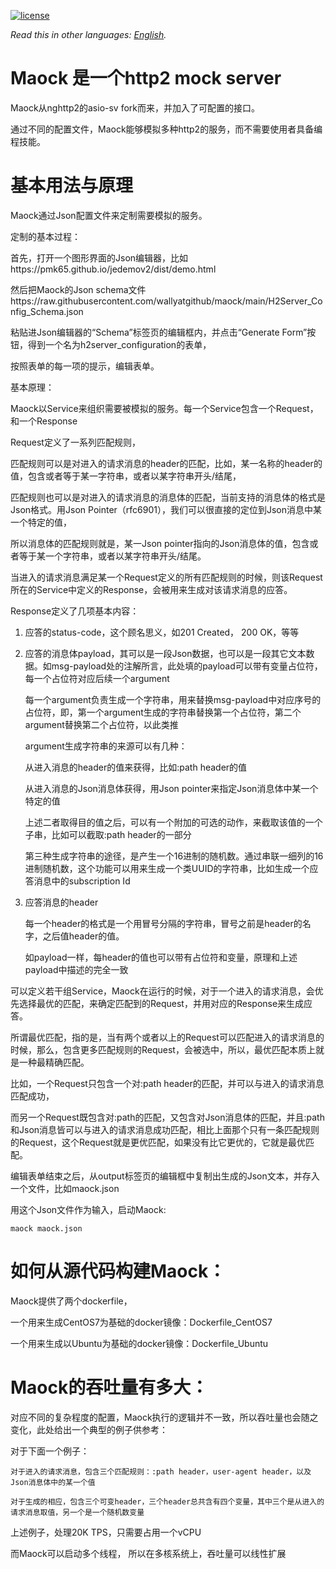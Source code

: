 [![license](https://img.shields.io/github/license/wallyatgithub/maock.svg?style=flat-square)](https://github.com/wallyatgithub/maock)

*Read this in other languages: [English](README.md).*

# Maock 是一个http2 mock server
  
  Maock从nghttp2的asio-sv fork而来，并加入了可配置的接口。
  
  通过不同的配置文件，Maock能够模拟多种http2的服务，而不需要使用者具备编程技能。
  

# 基本用法与原理

  Maock通过Json配置文件来定制需要模拟的服务。
  
  定制的基本过程：
  
  首先，打开一个图形界面的Json编辑器，比如https://pmk65.github.io/jedemov2/dist/demo.html
  
  然后把Maock的Json schema文件https://raw.githubusercontent.com/wallyatgithub/maock/main/H2Server_Config_Schema.json

  粘贴进Json编辑器的“Schema”标签页的编辑框内，并点击“Generate Form”按钮，得到一个名为h2server_configuration的表单，
  
  按照表单的每一项的提示，编辑表单。
  
  基本原理：
  
  Maock以Service来组织需要被模拟的服务。每一个Service包含一个Request，和一个Response
  
  Request定义了一系列匹配规则， 
  
  匹配规则可以是对进入的请求消息的header的匹配，比如，某一名称的header的值，包含或者等于某一字符串，或者以某字符串开头/结尾，
  
  匹配规则也可以是对进入的请求消息的消息体的匹配，当前支持的消息体的格式是Json格式。用Json Pointer（rfc6901），我们可以很直接的定位到Json消息中某一个特定的值，
  
  所以消息体的匹配规则就是，某一Json pointer指向的Json消息体的值，包含或者等于某一个字符串，或者以某字符串开头/结尾。
  
  当进入的请求消息满足某一个Request定义的所有匹配规则的时候，则该Request所在的Service中定义的Response，会被用来生成对该请求消息的应答。
  
  Response定义了几项基本内容：
  
  1. 应答的status-code，这个顾名思义，如201 Created， 200 OK，等等
  
  2. 应答的消息体payload，其可以是一段Json数据，也可以是一段其它文本数据。如msg-payload处的注解所言，此处填的payload可以带有变量占位符，每一个占位符对应后续一个argument
  
     每一个argument负责生成一个字符串，用来替换msg-payload中对应序号的占位符，即，第一个argument生成的字符串替换第一个占位符，第二个argument替换第二个占位符，以此类推
     
     argument生成字符串的来源可以有几种：
     
     从进入消息的header的值来获得，比如:path header的值
     
     从进入消息的Json消息体获得，用Json pointer来指定Json消息体中某一个特定的值
     
     上述二者取得目的值之后，可以有一个附加的可选的动作，来截取该值的一个子串，比如可以截取:path header的一部分
     
     第三种生成字符串的途径，是产生一个16进制的随机数。通过串联一细列的16进制随机数，这个功能可以用来生成一个类UUID的字符串，比如生成一个应答消息中的subscription Id
     
  3. 应答消息的header
  
     每一个header的格式是一个用冒号分隔的字符串，冒号之前是header的名字，之后值header的值。
     
     如payload一样，每header的值也可以带有占位符和变量，原理和上述payload中描述的完全一致
     
  可以定义若干组Service，Maock在运行的时候，对于一个进入的请求消息，会优先选择最优的匹配，来确定匹配到的Request，并用对应的Response来生成应答。
  
  所谓最优匹配，指的是，当有两个或者以上的Request可以匹配进入的请求消息的时候，那么，包含更多匹配规则的Request，会被选中，所以，最优匹配本质上就是一种最精确匹配。
  
  比如，一个Request只包含一个对:path header的匹配，并可以与进入的请求消息匹配成功，
  
  而另一个Request既包含对:path的匹配，又包含对Json消息体的匹配，并且:path和Json消息皆可以与进入的请求消息成功匹配，相比上面那个只有一条匹配规则的Request，这个Request就是更优匹配，如果没有比它更优的，它就是最优匹配。
  
  
  
  编辑表单结束之后，从output标签页的编辑框中复制出生成的Json文本，并存入一个文件，比如maock.json
  
  用这个Json文件作为输入，启动Maock:
  
    maock maock.json
 

# 如何从源代码构建Maock：

  Maock提供了两个dockerfile，
  
  一个用来生成CentOS7为基础的docker镜像：Dockerfile_CentOS7
  
  一个用来生成以Ubuntu为基础的docker镜像：Dockerfile_Ubuntu
  
# Maock的吞吐量有多大：

  对应不同的复杂程度的配置，Maock执行的逻辑并不一致，所以吞吐量也会随之变化，此处给出一个典型的例子供参考：
  
  对于下面一个例子：
  
    对于进入的请求消息，包含三个匹配规则：:path header，user-agent header，以及Json消息体中的某一个值
  
    对于生成的相应，包含三个可变header，三个header总共含有四个变量，其中三个是从进入的请求消息取值，另一个是一个随机数变量
  
  上述例子，处理20K TPS，只需要占用一个vCPU
  
  而Maock可以启动多个线程， 所以在多核系统上，吞吐量可以线性扩展
  
